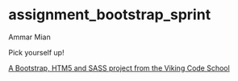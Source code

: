 assignment_bootstrap_sprint
===========================

Ammar Mian 

Pick yourself up!

[A Bootstrap, HTM5 and SASS project from the Viking Code School](http://www.vikingcodeschool.com)
